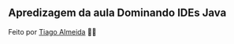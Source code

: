 ## Apredizagem da aula Dominando IDEs Java

Feito por [Tiago Almeida](https://github.com/tiagodalmeida87) 🧑‍💻
